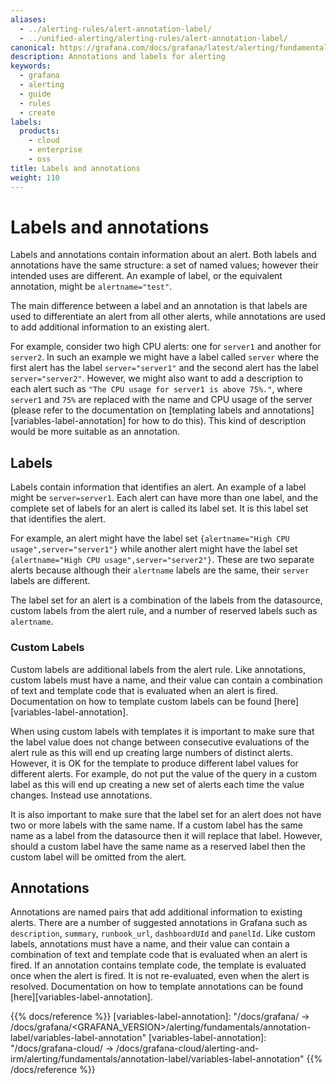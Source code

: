 ```yaml
---
aliases:
  - ../alerting-rules/alert-annotation-label/
  - ../unified-alerting/alerting-rules/alert-annotation-label/
canonical: https://grafana.com/docs/grafana/latest/alerting/fundamentals/annotation-label/
description: Annotations and labels for alerting
keywords:
  - grafana
  - alerting
  - guide
  - rules
  - create
labels:
  products:
    - cloud
    - enterprise
    - oss
title: Labels and annotations
weight: 110
---
```


# Labels and annotations

Labels and annotations contain information about an alert. Both labels and annotations have the same structure: a set of named values; however their intended uses are different. An example of label, or the equivalent annotation, might be `alertname="test"`.

The main difference between a label and an annotation is that labels are used to differentiate an alert from all other alerts, while annotations are used to add additional information to an existing alert.

For example, consider two high CPU alerts: one for `server1` and another for `server2`. In such an example we might have a label called `server` where the first alert has the label `server="server1"` and the second alert has the label `server="server2"`. However, we might also want to add a description to each alert such as `"The CPU usage for server1 is above 75%."`, where `server1` and `75%` are replaced with the name and CPU usage of the server (please refer to the documentation on [templating labels and annotations][variables-label-annotation] for how to do this). This kind of description would be more suitable as an annotation.

## Labels

Labels contain information that identifies an alert. An example of a label might be `server=server1`. Each alert can have more than one label, and the complete set of labels for an alert is called its label set. It is this label set that identifies the alert.

For example, an alert might have the label set `{alertname="High CPU usage",server="server1"}` while another alert might have the label set `{alertname="High CPU usage",server="server2"}`. These are two separate alerts because although their `alertname` labels are the same, their `server` labels are different.

The label set for an alert is a combination of the labels from the datasource, custom labels from the alert rule, and a number of reserved labels such as `alertname`.

### Custom Labels

Custom labels are additional labels from the alert rule. Like annotations, custom labels must have a name, and their value can contain a combination of text and template code that is evaluated when an alert is fired. Documentation on how to template custom labels can be found [here][variables-label-annotation].

When using custom labels with templates it is important to make sure that the label value does not change between consecutive evaluations of the alert rule as this will end up creating large numbers of distinct alerts. However, it is OK for the template to produce different label values for different alerts. For example, do not put the value of the query in a custom label as this will end up creating a new set of alerts each time the value changes. Instead use annotations.

It is also important to make sure that the label set for an alert does not have two or more labels with the same name. If a custom label has the same name as a label from the datasource then it will replace that label. However, should a custom label have the same name as a reserved label then the custom label will be omitted from the alert.

## Annotations

Annotations are named pairs that add additional information to existing alerts. There are a number of suggested annotations in Grafana such as `description`, `summary`, `runbook_url`, `dashboardUId` and `panelId`. Like custom labels, annotations must have a name, and their value can contain a combination of text and template code that is evaluated when an alert is fired. If an annotation contains template code, the template is evaluated once when the alert is fired. It is not re-evaluated, even when the alert is resolved. Documentation on how to template annotations can be found [here][variables-label-annotation].

{{% docs/reference %}}
[variables-label-annotation]: "/docs/grafana/ -> /docs/grafana/<GRAFANA_VERSION>/alerting/fundamentals/annotation-label/variables-label-annotation"
[variables-label-annotation]: "/docs/grafana-cloud/ -> /docs/grafana-cloud/alerting-and-irm/alerting/fundamentals/annotation-label/variables-label-annotation"
{{% /docs/reference %}}
